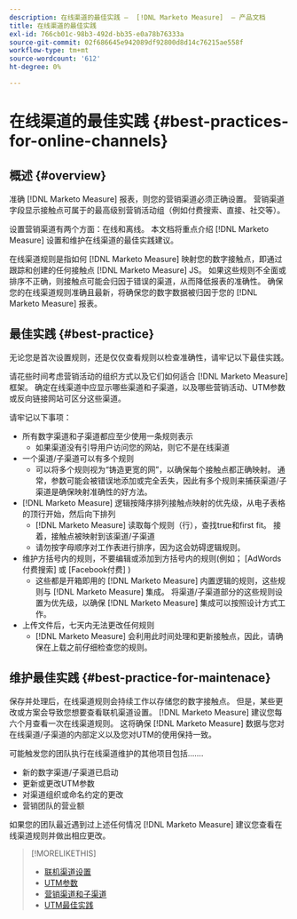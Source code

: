 ```yaml
---
description: 在线渠道的最佳实践 —  [!DNL Marketo Measure]  — 产品文档
title: 在线渠道的最佳实践
exl-id: 766cb01c-98b3-492d-bb35-e0a78b76333a
source-git-commit: 02f686645e942089df92800d8d14c76215ae558f
workflow-type: tm+mt
source-wordcount: '612'
ht-degree: 0%

---
```


# 在线渠道的最佳实践 {#best-practices-for-online-channels}

## 概述 {#overview}

准确 [!DNL Marketo Measure] 报表，则您的营销渠道必须正确设置。 营销渠道字段显示接触点可属于的最高级别营销活动组（例如付费搜索、直接、社交等）。

设置营销渠道有两个方面：在线和离线。 本文档将重点介绍 [!DNL Marketo Measure] 设置和维护在线渠道的最佳实践建议。

在线渠道规则是指如何 [!DNL Marketo Measure] 映射您的数字接触点，即通过跟踪和创建的任何接触点 [!DNL Marketo Measure] JS。 如果这些规则不全面或排序不正确，则接触点可能会归因于错误的渠道，从而降低报表的准确性。 确保您的在线渠道规则准确且最新，将确保您的数字数据被归因于您的 [!DNL Marketo Measure] 报表。

## 最佳实践 {#best-practice}

无论您是首次设置规则，还是仅仅查看规则以检查准确性，请牢记以下最佳实践。

请花些时间考虑营销活动的组织方式以及它们如何适合 [!DNL Marketo Measure] 框架。 确定在线渠道中应显示哪些渠道和子渠道，以及哪些营销活动、UTM参数或反向链接网站可区分这些渠道。

请牢记以下事项：

* 所有数字渠道和子渠道都应至少使用一条规则表示
   * 如果渠道没有引导用户访问您的网站，则它不是在线渠道
* 一个渠道/子渠道可以有多个规则
   * 可以将多个规则视为“铸造更宽的网”，以确保每个接触点都正确映射。 通常，参数可能会被错误地添加或完全丢失，因此有多个规则来捕获渠道/子渠道是确保映射准确性的好方法。
* [!DNL Marketo Measure] 逻辑按降序排列接触点映射的优先级，从电子表格的顶行开始，然后向下排列
   * [!DNL Marketo Measure] 读取每个规则（行），查找true和first fit。 接着，接触点被映射到该渠道/子渠道
   * 请勿按字母顺序对工作表进行排序，因为这会妨碍逻辑规则。
* 维护方括号内的规则，不要编辑或添加到方括号内的规则(例如； [AdWords付费搜索] 或 [Facebook付费] )
   * 这些都是开箱即用的 [!DNL Marketo Measure] 内置逻辑的规则，这些规则与 [!DNL Marketo Measure] 集成。 将渠道/子渠道部分的这些规则设置为优先级，以确保 [!DNL Marketo Measure] 集成可以按照设计方式工作。
* 上传文件后，七天内无法更改任何规则
   * [!DNL Marketo Measure] 会利用此时间处理和更新接触点，因此，请确保在上载之前仔细检查您的规则。

## 维护最佳实践 {#best-practice-for-maintenace}

保存并处理后，在线渠道规则会持续工作以存储您的数字接触点。 但是，某些更改或方案会导致您想要查看联机渠道设置。 [!DNL Marketo Measure] 建议您每六个月查看一次在线渠道规则。 这将确保 [!DNL Marketo Measure] 数据与您对在线渠道/子渠道的内部定义以及您对UTM的使用保持一致。

可能触发您的团队执行在线渠道维护的其他项目包括…….

* 新的数字渠道/子渠道已启动
* 更新或更改UTM参数
* 对渠道组织或命名约定的更改
* 营销团队的营业额

如果您的团队最近遇到过上述任何情况 [!DNL Marketo Measure] 建议您查看在线渠道规则并做出相应更改。

>[!MORELIKETHIS]
>
>* [联机渠道设置](/help/channel-tracking-and-setup/online-channels/online-custom-channel-setup.md)
>* [UTM参数](/help/channel-tracking-and-setup/online-channels/utm-parameters.md)
>* [营销渠道和子渠道](/help/channel-tracking-and-setup/online-channels/marketing-channels-and-subchannels.md)
>* [UTM最佳实践](/help/channel-tracking-and-setup/online-channels/best-practices-for-setting-up-utm-parameters.md)

